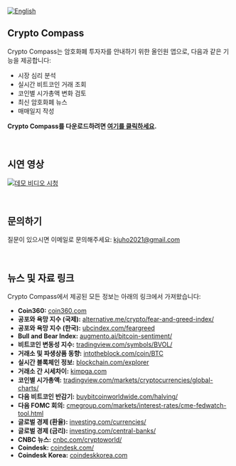 [![English](https://img.shields.io/badge/lang-English-blue.svg)](https://github.com/juho-creator/CryptoCompass/blob/main/README.md)

## Crypto Compass

Crypto Compass는 암호화폐 투자자를 안내하기 위한 올인원 앱으로, 다음과 같은 기능을 제공합니다:
- 시장 심리 분석
- 실시간 비트코인 거래 조회
- 코인별 시가총액 변화 검토
- 최신 암호화폐 뉴스
- 매매일지 작성

**Crypto Compass를 다운로드하려면 [여기를 클릭하세요](https://play.google.com/store/apps/details?id=com.juhooray.crypto_analysis&hl=en_US).**

<br />

## 시연 영상
[![데모 비디오 시청](https://i3.ytimg.com/vi/575KOHgtoUw/maxresdefault.jpg)](https://www.youtube.com/watch?v=575KOHgtoUw)

<br />

## 문의하기
질문이 있으시면 이메일로 문의해주세요: kjuho2021@gmail.com

<br />

## 뉴스 및 자료 링크
Crypto Compass에서 제공된 모든 정보는 아래의 링크에서 가져왔습니다: 
- **Coin360:** [coin360.com](https://coin360.com/)
- **공포와 욕망 지수 (국제):** [alternative.me/crypto/fear-and-greed-index/](https://alternative.me/crypto/fear-and-greed-index/)
- **공포와 욕망 지수 (한국):** [ubcindex.com/feargreed](https://www.ubcindex.com/feargreed)
- **Bull and Bear Index:** [augmento.ai/bitcoin-sentiment/](https://www.augmento.ai/bitcoin-sentiment/)
- **비트코인 변동성 지수:** [tradingview.com/symbols/BVOL/](https://www.tradingview.com/symbols/BVOL/)
- **거래소 및 파생상품 동향:** [intotheblock.com/coin/BTC](https://app.intotheblock.com/coin/BTC)
- **실시간 블록체인 정보:** [blockchain.com/explorer](https://www.blockchain.com/explorer)
- **거래소 간 시세차이:** [kimpga.com](https://kimpga.com/)
- **코인별 시가총액:** [tradingview.com/markets/cryptocurrencies/global-charts/](https://www.tradingview.com/markets/cryptocurrencies/global-charts/)
- **다음 비트코인 반감기:** [buybitcoinworldwide.com/halving/](https://buybitcoinworldwide.com/halving/)
- **다음 FOMC 회의:** [cmegroup.com/markets/interest-rates/cme-fedwatch-tool.html](https://www.cmegroup.com/markets/interest-rates/cme-fedwatch-tool.html)
- **글로벌 경제 (환율):** [investing.com/currencies/](https://www.investing.com/currencies/)
- **글로벌 경제 (금리):** [investing.com/central-banks/](https://www.investing.com/central-banks/)
- **CNBC 뉴스:** [cnbc.com/cryptoworld/](https://www.cnbc.com/cryptoworld/)
- **Coindesk:** [coindesk.com/](https://www.coindesk.com/)
- **Coindesk Korea:** [coindeskkorea.com](https://www.coindeskkorea.com/#google_vignette)
